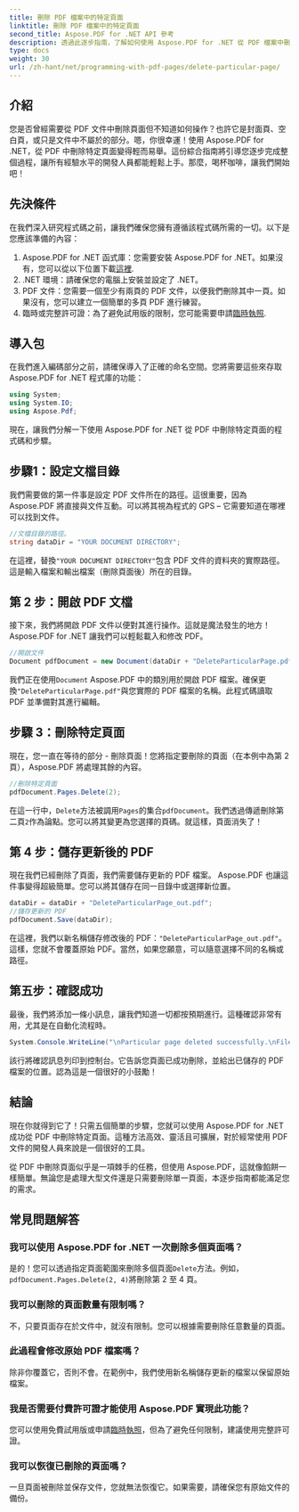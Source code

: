 ```yaml
---
title: 刪除 PDF 檔案中的特定頁面
linktitle: 刪除 PDF 檔案中的特定頁面
second_title: Aspose.PDF for .NET API 參考
description: 透過此逐步指南，了解如何使用 Aspose.PDF for .NET 從 PDF 檔案中刪除特定頁面。
type: docs
weight: 30
url: /zh-hant/net/programming-with-pdf-pages/delete-particular-page/
---
```

## 介紹

您是否曾經需要從 PDF 文件中刪除頁面但不知道如何操作？也許它是封面頁、空白頁，或只是文件中不屬於的部分。嗯，你很幸運！使用 Aspose.PDF for .NET，從 PDF 中刪除特定頁面變得輕而易舉。這份綜合指南將引導您逐步完成整個過程，讓所有經驗水平的開發人員都能輕鬆上手。那麼，喝杯咖啡，讓我們開始吧！

## 先決條件

在我們深入研究程式碼之前，讓我們確保您擁有遵循該程式碼所需的一切。以下是您應該準備的內容：

1. Aspose.PDF for .NET 函式庫：您需要安裝 Aspose.PDF for .NET。如果沒有，您可以從以下位置下載[這裡](https://releases.aspose.com/pdf/net/).
2. .NET 環境：請確保您的電腦上安裝並設定了 .NET。
3. PDF 文件：您需要一個至少有兩頁的 PDF 文件，以便我們刪除其中一頁。如果沒有，您可以建立一個簡單的多頁 PDF 進行練習。
4. 臨時或完整許可證：為了避免試用版的限制，您可能需要申請[臨時執照](https://purchase.aspose.com/temporary-license/).

## 導入包

在我們進入編碼部分之前，請確保導入了正確的命名空間。您將需要這些來存取 Aspose.PDF for .NET 程式庫的功能：

```csharp
using System;
using System.IO;
using Aspose.Pdf;
```

現在，讓我們分解一下使用 Aspose.PDF for .NET 從 PDF 中刪除特定頁面的程式碼和步驟。

## 步驟1：設定文檔目錄

我們需要做的第一件事是設定 PDF 文件所在的路徑。這很重要，因為 Aspose.PDF 將直接與文件互動。可以將其視為程式的 GPS – 它需要知道在哪裡可以找到文件。

```csharp
//文檔目錄的路徑。
string dataDir = "YOUR DOCUMENT DIRECTORY";
```

在這裡，替換`"YOUR DOCUMENT DIRECTORY"`包含 PDF 文件的資料夾的實際路徑。這是輸入檔案和輸出檔案（刪除頁面後）所在的目錄。

## 第 2 步：開啟 PDF 文檔

接下來，我們將開啟 PDF 文件以便對其進行操作。這就是魔法發生的地方！ Aspose.PDF for .NET 讓我們可以輕鬆載入和修改 PDF。

```csharp
//開啟文件
Document pdfDocument = new Document(dataDir + "DeleteParticularPage.pdf");
```


我們正在使用`Document` Aspose.PDF 中的類別用於開啟 PDF 檔案。確保更換`"DeleteParticularPage.pdf"`與您實際的 PDF 檔案的名稱。此程式碼讀取 PDF 並準備對其進行編輯。

## 步驟 3：刪除特定頁面

現在，您一直在等待的部分 - 刪除頁面！您將指定要刪除的頁面（在本例中為第 2 頁），Aspose.PDF 將處理其餘的內容。

```csharp
//刪除特定頁面
pdfDocument.Pages.Delete(2);
```


在這一行中，`Delete`方法被調用`Pages`的集合`pdfDocument`。我們透過傳遞刪除第二頁`2`作為論點。您可以將其變更為您選擇的頁碼。就這樣，頁面消失了！

## 第 4 步：儲存更新後的 PDF

現在我們已經刪除了頁面，我們需要儲存更新的 PDF 檔案。 Aspose.PDF 也讓這件事變得超級簡單。您可以將其儲存在同一目錄中或選擇新位置。

```csharp
dataDir = dataDir + "DeleteParticularPage_out.pdf";
//儲存更新的 PDF
pdfDocument.Save(dataDir);
```


在這裡，我們以新名稱儲存修改後的 PDF：`"DeleteParticularPage_out.pdf"`。這樣，您就不會覆蓋原始 PDF。當然，如果您願意，可以隨意選擇不同的名稱或路徑。

## 第五步：確認成功

最後，我們將添加一條小訊息，讓我們知道一切都按預期進行。這種確認非常有用，尤其是在自動化流程時。

```csharp
System.Console.WriteLine("\nParticular page deleted successfully.\nFile saved at " + dataDir);
```


該行將確認訊息列印到控制台。它告訴您頁面已成功刪除，並給出已儲存的 PDF 檔案的位置。認為這是一個很好的小鼓勵！

## 結論

現在你就得到它了！只需五個簡單的步驟，您就可以使用 Aspose.PDF for .NET 成功從 PDF 中刪除特定頁面。這種方法高效、靈活且可擴展，對於經常使用 PDF 文件的開發人員來說是一個很好的工具。

從 PDF 中刪除頁面似乎是一項棘手的任務，但使用 Aspose.PDF，這就像餡餅一樣簡單。無論您是處理大型文件還是只需要刪除單一頁面，本逐步指南都能滿足您的需求。

## 常見問題解答

### 我可以使用 Aspose.PDF for .NET 一次刪除多個頁面嗎？
是的！您可以透過指定頁面範圍來刪除多個頁面`Delete`方法。例如，`pdfDocument.Pages.Delete(2, 4)`將刪除第 2 至 4 頁。

### 我可以刪除的頁面數量有限制嗎？
不，只要頁面存在於文件中，就沒有限制。您可以根據需要刪除任意數量的頁面。

### 此過程會修改原始 PDF 檔案嗎？
除非你覆蓋它，否則不會。在範例中，我們使用新名稱儲存更新的檔案以保留原始檔案。

### 我是否需要付費許可證才能使用 Aspose.PDF 實現此功能？
您可以使用免費試用版或申請[臨時執照](https://purchase.aspose.com/temporary-license/)，但為了避免任何限制，建議使用完整許可證。

### 我可以恢復已刪除的頁面嗎？
一旦頁面被刪除並保存文件，您就無法恢復它。如果需要，請確保您有原始文件的備份。